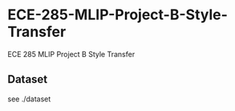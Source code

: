 # ECE-285-MLIP-Project-B-Style-Transfer
ECE 285 MLIP Project B Style Transfer

## Dataset
see ./dataset
